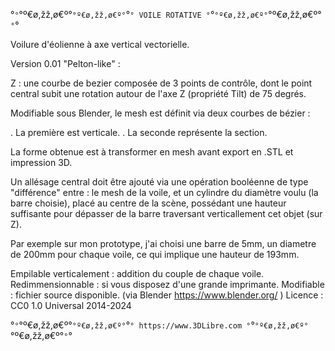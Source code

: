 °`°`°º€ø,žž,ø€º°`°º€ø,žž,ø€º°`°`° VOILE ROTATIVE °`°`°º€ø,žž,ø€º°`°º€ø,žž,ø€º°`°`° 

Voilure d'éolienne à axe vertical vectorielle.

Version 0.01 "Pelton-like" : 

Z : une courbe de bezier composée de 3 points de contrôle, dont le point central subit une rotation autour de l'axe Z (propriété Tilt) de 75 degrés. 

Modifiable sous Blender, le mesh est définit via deux courbes de bézier :

. La première est verticale. 
. La seconde représente la section. 


La forme obtenue est à transformer en mesh avant export en .STL et impression 3D. 

Un allésage central doit être ajouté via une opération booléenne de type "différence" entre : le mesh de la voile, et un cylindre du diamètre voulu (la barre choisie), placé au centre de la scène, possédant une hauteur suffisante pour dépasser de la barre traversant verticallement cet objet (sur Z). 

Par exemple sur mon prototype, j'ai choisi une barre de 5mm, un diametre de 200mm pour chaque voile, ce qui implique une hauteur de 193mm.

Empilable verticalement : addition du couple de chaque voile.
Redimmensionnable       : si vous disposez d'une grande imprimante.
Modifiable              : fichier source disponible. (via Blender https://www.blender.org/ )
Licence                 :   CC0 1.0 Universal 2014-2024

°`°`°º€ø,žž,ø€º°`°º€ø,žž,ø€º°`°`° https://www.3DLibre.com °`°`°º€ø,žž,ø€º°`°º€ø,žž,ø€º°`°`°
